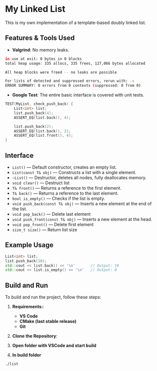 # My Linked List

This is my own implementation of a template-based doubly linked list.

## Features & Tools Used

- **Valgrind**: No memory leaks.
```bash
in use at exit: 0 bytes in 0 blocks
total heap usage: 335 allocs, 335 frees, 127,066 bytes allocated

All heap blocks were freed -- no leaks are possible

For lists of detected and suppressed errors, rerun with: -s
ERROR SUMMARY: 0 errors from 0 contexts (suppressed: 0 from 0)
```

- **Google Test**: The entire basic interface is covered with unit tests.
```cpp
TEST(MyList, check_push_back) {
    List<int> list;
    list.push_back(4);
    ASSERT_EQ(list.back(), 4);

    list.push_back(2);
    ASSERT_EQ(list.back(), 2);
    ASSERT_EQ(list.front(), 4);
}
```

## Interface

- `List()`                        — Default constructor, creates an empty list.
- `List(const T& obj)`            — Constructs a list with a single element.
- `~List()`                       — Destructor, deletes all nodes, fully deallocates memory.
- `void clear()`                  — Destruct list   
- `T& front()`                    — Returns a reference to the first element.
- `T& back()`                     — Returns a reference to the last element.
- `bool is_empty()`               — Checks if the list is empty.
- `void push_back(const T& obj)`  — Inserts a new element at the end of the list.
- `void pop_back()`               — Delete last element
- `void push_front(const T& obj)` — Inserts a new element at the head.
- `void pop_front()`              — Delete first element
- `size_t size()`                 — Return list size

## Example Usage

```cpp
List<int> list;
list.push_back(10);
std::cout << list.back() << '\n'       // Output: 10
std::cout << list.is_empty() << '\n'   // Output: 0
```
## Build and Run

To build and run the project, follow these steps:

1. **Requirements:**:  
   - **VS Code**  
   - **CMake (last stable release)**  
   - **Git**

2. **Clone the Repository**:

3. **Open folder with VSCode and start build**

4. **In build folder**
```bash
./list
